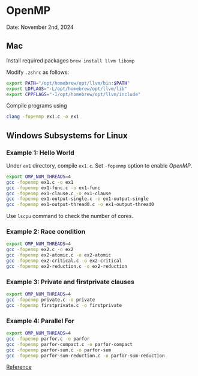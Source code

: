 # OpenMP

Date: November 2nd, 2024

## Mac

Install required packages `brew install llvm libomp`

Modify `.zshrc` as follows: 
```bash
export PATH="/opt/homebrew/opt/llvm/bin:$PATH"
export LDFLAGS="-L/opt/homebrew/opt/llvm/lib"
export CPPFLAGS="-I/opt/homebrew/opt/llvm/include"
```

Compile programs using 
```bash 
clang -fopenmp ex1.c -o ex1
```


## Windows Subsystems for Linux

### Example 1: Hello World
Under `ex1` directory, compile `ex1.c`. 
Set `-fopenmp` option to enable *OpenMP*. 
```bash
export OMP_NUM_THREADS=4
gcc -fopenmp ex1.c -o ex1
gcc -fopenmp ex1-func.c -o ex1-func
gcc -fopenmp ex1-clause.c -o ex1-clause
gcc -fopenmp ex1-output-single.c -o ex1-output-single
gcc -fopenmp ex1-output-thread0.c -o ex1-output-thread0
```
Use `lscpu` command to check the number of cores. 

### Example 2: Race condition
```bash
export OMP_NUM_THREADS=4
gcc -fopenmp ex2.c -o ex2
gcc -fopenmp ex2-atomic.c -o ex2-atomic
gcc -fopenmp ex2-critical.c -o ex2-critical
gcc -fopenmp ex2-reduction.c -o ex2-reduction
```

### Example 3: Private and firstprivate clauses
```bash
export OMP_NUM_THREADS=4
gcc -fopenmp private.c -o private
gcc -fopenmp firstprivate.c -o firstprivate
```

### Example 4: Parallel For
```bash
export OMP_NUM_THREADS=4
gcc -fopenmp parfor.c -o parfor
gcc -fopenmp parfor-compact.c -o parfor-compact
gcc -fopenmp parfor-sum.c -o parfor-sum
gcc -fopenmp parfor-sum-reduction.c -o parfor-sum-reduction
```

[Reference](https://www.openmp.org/)
